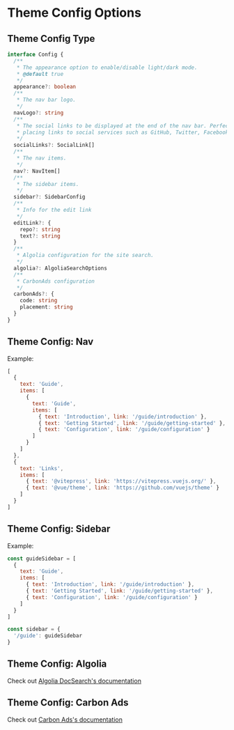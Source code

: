 # Theme Config Options

## Theme Config Type

```ts
interface Config {
  /**
   * The appearance option to enable/disable light/dark mode.
   * @default true
   */
  appearance?: boolean
  /**
   * The nav bar logo.
   */
  navLogo?: string
  /**
   * The social links to be displayed at the end of the nav bar. Perfect for
   * placing links to social services such as GitHub, Twitter, Facebook, etc.
   */
  socialLinks?: SocialLink[]
  /**
   * The nav items.
   */
  nav?: NavItem[]
  /**
   * The sidebar items.
   */
  sidebar?: SidebarConfig
  /**
   * Info for the edit link
   */
  editLink?: {
    repo?: string
    text?: string
  }
  /**
   * Algolia configuration for the site search.
   */
  algolia?: AlgoliaSearchOptions
  /**
   * CarbonAds configuration
   */
  carbonAds?: {
    code: string
    placement: string
  }
}
```

## Theme Config: Nav

Example:

```js
[
  {
    text: 'Guide',
    items: [
      {
        text: 'Guide',
        items: [
          { text: 'Introduction', link: '/guide/introduction' },
          { text: 'Getting Started', link: '/guide/getting-started' },
          { text: 'Configuration', link: '/guide/configuration' }
        ]
      }
    ]
  },
  {
    text: 'Links',
    items: [
      { text: '@vitepress', link: 'https://vitepress.vuejs.org/' },
      { text: '@vue/theme', link: 'https://github.com/vuejs/theme' }
    ]
  }
]

```

## Theme Config: Sidebar

Example:

```js
const guideSidebar = [
  {
    text: 'Guide',
    items: [
      { text: 'Introduction', link: '/guide/introduction' },
      { text: 'Getting Started', link: '/guide/getting-started' },
      { text: 'Configuration', link: '/guide/configuration' }
    ]
  }
]

const sidebar = {
  '/guide': guideSidebar
}
```

## Theme Config: Algolia

Check out [Algolia DocSearch's documentation](https://vitepress.vuejs.org/config/algolia-search.html)

## Theme Config: Carbon Ads

Check out [Carbon Ads's documentation](https://vitepress.vuejs.org/config/carbon-ads.html)
